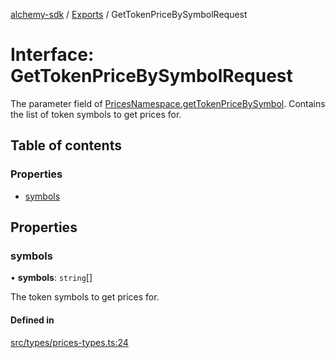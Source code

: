 [alchemy-sdk](../README.md) / [Exports](../modules.md) / GetTokenPriceBySymbolRequest

# Interface: GetTokenPriceBySymbolRequest

The parameter field of [PricesNamespace.getTokenPriceBySymbol](../classes/PricesNamespace.md#gettokenpricebysymbol).
Contains the list of token symbols to get prices for.

## Table of contents

### Properties

- [symbols](GetTokenPriceBySymbolRequest.md#symbols)

## Properties

### symbols

• **symbols**: `string`[]

The token symbols to get prices for.

#### Defined in

[src/types/prices-types.ts:24](https://github.com/alchemyplatform/alchemy-sdk-js/blob/8f119ad1/src/types/prices-types.ts#L24)
